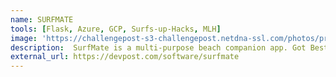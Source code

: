```yaml
---
name: SURFMATE
tools: [Flask, Azure, GCP, Surfs-up-Hacks, MLH]
image: 'https://challengepost-s3-challengepost.netdna-ssl.com/photos/production/software_photos/001/563/798/datas/gallery.jpg'
description:  SurfMate is a multi-purpose beach companion app. Got Best Surfs-up-hacks Title in Surfs-up-hackathon by MLH
external_url: https://devpost.com/software/surfmate  
---
```


